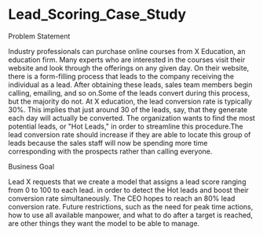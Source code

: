 # Lead_Scoring_Case_Study
Problem Statement

Industry professionals can purchase online courses from X Education, an education firm. Many experts who are interested in the courses visit their website and look through the offerings on any given day. On their website, there is a form-filling process that leads to the company receiving the individual as a lead. After obtaining these leads, sales team members begin calling, emailing, and so on.Some of the leads convert during this process, but the majority do not. At X education, the lead conversion rate is typically 30%.
This implies that just around 30 of the leads, say, that they generate each day will actually be converted. The organization wants to find the most potential leads, or "Hot Leads," in order to streamline this procedure.The lead conversion rate should increase if they are able to locate this group of leads because the sales staff will now be spending more time corresponding with the prospects rather than calling everyone.

Business Goal

Lead X requests that we create a model that assigns a lead score ranging from 0 to 100 to each lead. in order to detect the Hot leads and boost their conversion rate simultaneously. The CEO hopes to reach an 80% lead conversion rate. Future restrictions, such as the need for peak time actions, how to use all available manpower, and what to do after a target is reached, are other things they want the model to be able to manage.



